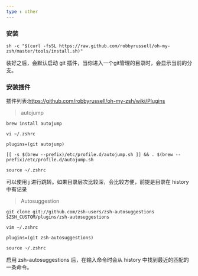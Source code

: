 ```yaml
---
type : other
---
```


### 安装

```
sh -c "$(curl -fsSL https://raw.github.com/robbyrussell/oh-my-zsh/master/tools/install.sh)"
```

装好之后，会默认启动 git 插件，当你进入一个git管理的目录时，会显示当前的分支。



### 安装插件

插件列表:https://github.com/robbyrussell/oh-my-zsh/wiki/Plugins



> autojump 

```
brew install autojump

vi ~/.zshrc

plugins=(git autojump)

[[ -s $(brew --prefix)/etc/profile.d/autojump.sh ]] && . $(brew --prefix)/etc/profile.d/autojump.sh

source ~/.zshrc
```

可以使用 j 进行跳转。如果目录层次比较深，会比较方便，前提是目录在 history 中有记录



> Autosuggestion

```
git clone git://github.com/zsh-users/zsh-autosuggestions $ZSH_CUSTOM/plugins/zsh-autosuggestions

vim ~/.zshrc

plugins=(git zsh-autosuggestions)

source ~/.zshrc
```

启用 zsh-autosuggestions 后，在输入命令时会从 history 中找到最近的匹配的一条命令。






